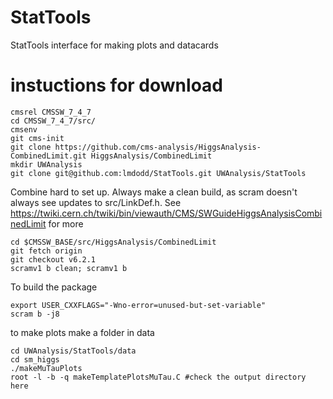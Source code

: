 # StatTools
StatTools interface for making plots and datacards 


# instuctions for download
```
cmsrel CMSSW_7_4_7
cd CMSSW_7_4_7/src/
cmsenv
git cms-init
git clone https://github.com/cms-analysis/HiggsAnalysis-CombinedLimit.git HiggsAnalysis/CombinedLimit
mkdir UWAnalysis
git clone git@github.com:lmdodd/StatTools.git UWAnalysis/StatTools 
```

Combine hard to set up. Always make a clean build, as scram doesn't always see updates to src/LinkDef.h. See https://twiki.cern.ch/twiki/bin/viewauth/CMS/SWGuideHiggsAnalysisCombinedLimit for more
```
cd $CMSSW_BASE/src/HiggsAnalysis/CombinedLimit
git fetch origin
git checkout v6.2.1
scramv1 b clean; scramv1 b 
```

To build the package
```
export USER_CXXFLAGS="-Wno-error=unused-but-set-variable"
scram b -j8
```


to make plots make a folder in data 
```
cd UWAnalysis/StatTools/data
cd sm_higgs
./makeMuTauPlots
root -l -b -q makeTemplatePlotsMuTau.C #check the output directory here 
```


